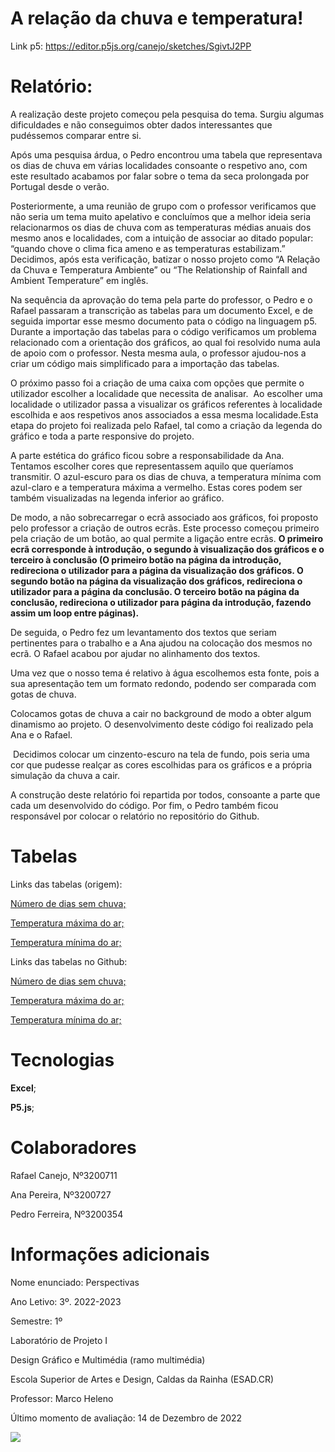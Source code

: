 # A relação da chuva e temperatura!

Link p5: https://editor.p5js.org/canejo/sketches/SgivtJ2PP

<h1>Relatório: </h1>

A realização deste projeto começou pela   pesquisa   do tema. Surgiu algumas dificuldades e não conseguimos obter dados interessantes que pudéssemos comparar entre si. 

Após uma pesquisa árdua, o Pedro encontrou uma tabela que representava os dias de chuva em várias localidades consoante o respetivo ano, com este resultado acabamos por falar sobre o tema da seca prolongada por Portugal desde o verão. 

Posteriormente, a uma reunião de grupo com o professor verificamos que não seria um tema   muito   apelativo e concluímos que a melhor ideia seria relacionarmos os dias de chuva com as temperaturas médias anuais dos mesmo anos e localidades, com a intuição de   associar ao ditado   popular: “quando chove o clima fica ameno e as temperaturas estabilizam.” Decidimos, após esta verificação, batizar o nosso projeto como “A Relação da Chuva e Temperatura Ambiente” ou “The Relationship   of   Rainfall   and   Ambient   Temperature” em inglês. 

Na sequência da aprovação do tema pela parte do professor, o Pedro e o Rafael passaram a transcrição as tabelas para um documento Excel, e de seguida importar esse mesmo documento pata o código na linguagem p5.  Durante a importação das tabelas para o código verificamos um problema relacionado com a orientação dos gráficos, ao qual foi resolvido numa aula de apoio com o professor. Nesta mesma aula, o professor ajudou-nos a criar um código mais simplificado para a importação das tabelas.  

O próximo passo foi a criação de uma caixa com opções que permite   o utilizador escolher a localidade que necessita de analisar.  Ao escolher uma localidade o utilizador passa a   visualizar   os   gráficos   referentes   à localidade escolhida   e aos respetivos anos associados a essa mesma localidade.Esta etapa do projeto foi realizada pelo Rafael, tal como a criação da legenda do gráfico e toda a parte responsive do projeto. 

A parte estética do gráfico ficou sobre a responsabilidade da Ana. Tentamos escolher cores que representassem aquilo que queríamos transmitir. O azul-escuro para os dias de chuva, a temperatura mínima com azul-claro e a temperatura máxima a vermelho. Estas cores podem ser também visualizadas na legenda inferior ao gráfico.  

De modo, a não sobrecarregar o ecrã associado aos gráficos, foi proposto pelo professor a criação de outros ecrãs. Este processo começou primeiro pela criação de um botão, ao qual permite a ligação entre ecrãs. **O primeiro ecrã corresponde à introdução, o segundo à visualização dos gráficos e o terceiro à conclusão (O primeiro botão na página da introdução, redireciona o utilizador para a página da visualização dos gráficos. O segundo botão na página da visualização dos gráficos, redireciona o utilizador para a página da conclusão. O terceiro botão na página da conclusão, redireciona o utilizador para página da introdução, fazendo assim um loop entre páginas).**

De seguida, o Pedro fez um levantamento dos textos que seriam pertinentes para o trabalho e a Ana ajudou na colocação dos mesmos no ecrã. O Rafael acabou por ajudar no alinhamento dos textos.  

Uma vez que o nosso tema é relativo à água escolhemos esta fonte, pois a sua apresentação tem um formato redondo, podendo ser comparada com gotas de chuva.  

Colocamos gotas de chuva a cair no background de modo a obter algum dinamismo ao projeto. O desenvolvimento deste código foi realizado pela Ana e o Rafael. 

 Decidimos colocar um cinzento-escuro na tela de fundo, pois seria uma cor que pudesse realçar as cores escolhidas para os gráficos e a própria simulação da chuva a cair.  

A construção deste relatório foi repartida por todos, consoante a parte que cada um desenvolvido do código. Por fim, o Pedro também ficou responsável por colocar o relatório no repositório do Github.  

<h1>Tabelas</h1>

Links das tabelas   (origem): 

 [<ins>Número de dias sem chuva;</ins>](https://www.pordata.pt/portugal/numero+de+dias+sem+chuva-1071)  

 [<ins>Temperatura máxima do ar;</ins>](https://www.pordata.pt/portugal/temperatura+maxima+do+ar-1068)  

 [<ins>Temperatura mínima do ar;</ins>](https://www.pordata.pt/portugal/temperatura+minima+do+ar-1069)  

Links das tabelas no Github: 

 [<ins>Número de dias sem chuva;</ins>](https://github.com/A-relacao-da-chuva-e-temperatura/A-relacao-da-chuva-e-temperatura.github.io/blob/main/Tabelas_site_chuva.csv)  

 [<ins>Temperatura máxima do ar;</ins>](https://github.com/A-relacao-da-chuva-e-temperatura/A-relacao-da-chuva-e-temperatura.github.io/blob/main/Tabelas_site_media_maximas.csv)  

 [<ins>Temperatura mínima do ar;</ins>](https://github.com/A-relacao-da-chuva-e-temperatura/A-relacao-da-chuva-e-temperatura.github.io/blob/main/Tabelas_site_media_minimas.csv)  
 
 <h1>Tecnologias</h1>
 
 **Excel**;
 
 **P5.js**;
 
 <h1>Colaboradores</h1>

Rafael Canejo, Nº3200711 

Ana Pereira, Nº3200727 

Pedro Ferreira, Nº3200354 

<h1>Informações adicionais</h1>

Nome enunciado: Perspectivas 

Ano Letivo: 3º. 2022-2023 

Semestre: 1º 

Laboratório de Projeto I 

Design Gráfico e Multimédia (ramo multimédia) 

Escola Superior de Artes e Design, Caldas da Rainha (ESAD.CR) 

Professor: Marco Heleno 

Último momento de avaliação: 14 de Dezembro de 2022

![](anexos_relatorio/photo-1598257733238-97cf162c5ae0.avif)
